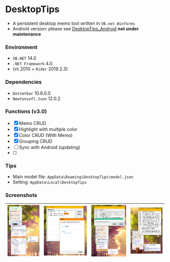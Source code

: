# DesktopTips

+ A persistent desktop memo tool written in `VB.net Winforms`
+ Android version: please see [DesktopTips_Android](https://github.com/Aoi-hosizora/DesktopTips_Android) **not under maintenance**

### Environment

+ `VB.NET` 14.0
+ `.NET Framework` 4.0
+ (`VS` 2010 + `Rider` 2019.2.3)

### Dependencies

+ `Dotnetbar` 10.8.0.0
+ `Newtonsoft.Json` 12.0.2

### Functions (v3.0)

+ [x] Memo CRUD
+ [x] Highlight with multiple color
+ [x] Color CRUD (With Memo)
+ [x] Grouping CRUD
+ [ ] Sync with Android (updating)
+ [ ]

### Tips

+ Main model file: `AppData\Roaming\DesktopTips\model.json`
+ Setting: `AppData\Local\DesktopTips`

### Screenshots

|![Screenshots_1](./assets/Screenshots_1.jpg)|![Screenshots_2](./assets/Screenshots_2.jpg)|![Screenshots_3](./assets/Screenshots_3.jpg)|![Screenshots_4](./assets/Screenshots_4.jpg)|
|:---:|:---:|:---:|:---:|

